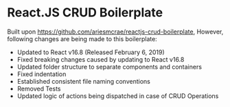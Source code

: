 # React.JS CRUD Boilerplate 
Built upon https://github.com/ariesmcrae/reactjs-crud-boilerplate, However, following changes are being made to this boilerplate:

* Updated to React v16.8 (Released February 6, 2019)
* Fixed breaking changes caused by updating to React v16.8
* Updated folder structure to separate components and containers
* Fixed indentation
* Established consistent file naming conventions
* Removed Tests
* Updated logic of actions being dispatched in case of CRUD Operations
